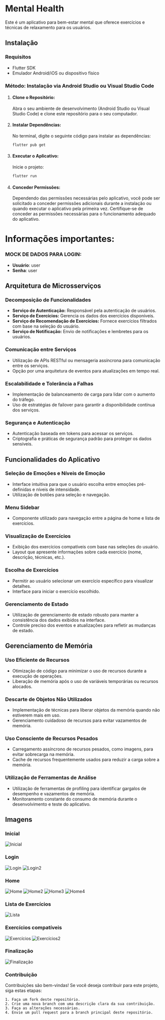 # Mental Health

Este é um aplicativo para bem-estar mental que oferece exercícios e técnicas de relaxamento para os usuários.

## Instalação

### Requisitos

- Flutter SDK
- Emulador Android/iOS ou dispositivo físico

### Método: Instalação via Android Studio ou Visual Studio Code

1. #### Clone o Repositório:

   Abra o seu ambiente de desenvolvimento (Android Studio ou Visual Studio Code) e clone este repositório para o seu computador.

1. #### Instalar Dependências:

   No terminal, digite o seguinte código para instalar as dependências:

   ```bash
   flutter pub get
   ```

1. #### Executar o Aplicativo:

   Inicie o projeto:

   ```bash
   flutter run
   ```

1. #### Conceder Permissões:

   Dependendo das permissões necessárias pelo aplicativo, você pode ser solicitado a conceder permissões adicionais durante a instalação ou quando executar o aplicativo pela primeira vez. Certifique-se de conceder as permissões necessárias para o funcionamento adequado do aplicativo.

# Informações importantes:

### MOCK DE DADOS PARA LOGIN:

- **Usuário**: user
- **Senha**:   user

## Arquitetura de Microsserviços

### Decomposição de Funcionalidades

- **Serviço de Autenticação:** Responsável pela autenticação de usuários.
- **Serviço de Exercícios:** Gerencia os dados dos exercícios disponíveis.
- **Serviço de Recomendação de Exercícios:** Fornece exercícios filtrados com base na seleção do usuário.
- **Serviço de Notificação:** Envio de notificações e lembretes para os usuários.

### Comunicação entre Serviços

- Utilização de APIs RESTful ou mensageria assíncrona para comunicação entre os serviços.
- Opção por uma arquitetura de eventos para atualizações em tempo real.

### Escalabilidade e Tolerância a Falhas

- Implementação de balanceamento de carga para lidar com o aumento do tráfego.
- Uso de estratégias de failover para garantir a disponibilidade contínua dos serviços.

### Segurança e Autenticação

- Autenticação baseada em tokens para acessar os serviços.
- Criptografia e práticas de segurança padrão para proteger os dados sensíveis.

## Funcionalidades do Aplicativo

### Seleção de Emoções e Níveis de Emoção

- Interface intuitiva para que o usuário escolha entre emoções pré-definidas e níveis de intensidade.
- Utilização de botões para seleção e navegação.

### Menu Sidebar

- Componente utilizado para navegação entre a página de home e lista de exercícios.

### Visualização de Exercícios

- Exibição dos exercícios compatíveis com base nas seleções do usuário.
- Layout que apresente informações sobre cada exercício (nome, descrição, técnicas, etc.).

### Escolha de Exercícios

- Permitir ao usuário selecionar um exercício específico para visualizar detalhes.
- Interface para iniciar o exercício escolhido.

### Gerenciamento de Estado

- Utilização de gerenciamento de estado robusto para manter a consistência dos dados exibidos na interface.
- Controle preciso dos eventos e atualizações para refletir as mudanças de estado.

## Gerenciamento de Memória

### Uso Eficiente de Recursos

- Otimização de código para minimizar o uso de recursos durante a execução de operações.
- Liberação de memória após o uso de variáveis temporárias ou recursos alocados.

### Descarte de Objetos Não Utilizados

- Implementação de técnicas para liberar objetos da memória quando não estiverem mais em uso.
- Gerenciamento cuidadoso de recursos para evitar vazamentos de memória.

### Uso Consciente de Recursos Pesados

- Carregamento assíncrono de recursos pesados, como imagens, para evitar sobrecarga na memória.
- Cache de recursos frequentemente usados para reduzir a carga sobre a memória.

### Utilização de Ferramentas de Análise

- Utilização de ferramentas de profiling para identificar gargalos de desempenho e vazamentos de memória.
- Monitoramento constante do consumo de memória durante o desenvolvimento e teste do aplicativo.

## Imagens

### Inicial

![Inicial](images/git/inicial.png "Inicial")

### Login

![Login](images/git/login.png "Login")
![Login2](images/git/login2.png "Login2")

### Home

![Home](images/git/home.png "Home")
![Home2](images/git/home2.png "Home2")
![Home3](images/git/home3.png "Home3")
![Home4](images/git/home4.png "Home4")

### Lista de Exercícios

![Lista](images/git/lista.png "Lista")

### Exercícios compatíveis

![Exercícios](images/git/exercicio.png "Exercícios")
![Exercícios2](images/git/exercicio2.png "Exercícios2")

### Finalização

![Finalização](images/git/finalizacao.png "Finalização")

### Contribuição

Contribuições são bem-vindas! Se você deseja contribuir para este projeto, siga estas etapas:

    1. Faça um fork deste repositório.
    2. Crie uma nova branch com uma descrição clara da sua contribuição.
    3. Faça as alterações necessárias.
    4. Envie um pull request para a branch principal deste repositório.

